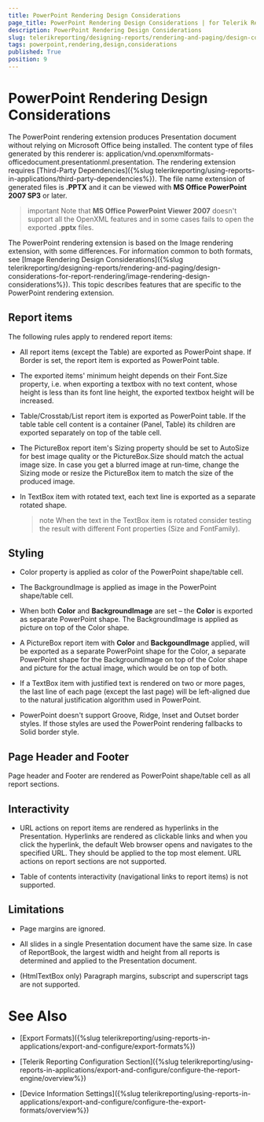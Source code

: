 ```yaml
---
title: PowerPoint Rendering Design Considerations
page_title: PowerPoint Rendering Design Considerations | for Telerik Reporting Documentation
description: PowerPoint Rendering Design Considerations
slug: telerikreporting/designing-reports/rendering-and-paging/design-considerations-for-report-rendering/powerpoint-rendering-design-considerations
tags: powerpoint,rendering,design,considerations
published: True
position: 9
---
```


# PowerPoint Rendering Design Considerations



The PowerPoint rendering extension produces Presentation document without relying on         Microsoft Office being installed. The content type of files generated by this renderer is:         application/vnd.openxmlformats-officedocument.presentationml.presentation. The rendering         extension requires         [Third-Party Dependencies]({%slug telerikreporting/using-reports-in-applications/third-party-dependencies%}).         The file name extension of generated files is __.PPTX__  and it can be viewed with         __MS Office PowerPoint 2007 SP3__  or later.       

>important Note that  __MS Office PowerPoint Viewer 2007__  doesn't support all the OpenXML features and in some cases fails to open the exported  __.pptx__  files.         


The PowerPoint rendering extension is based on the Image rendering extension, with some differences. For information common to both formats, see [Image Rendering Design Considerations]({%slug telerikreporting/designing-reports/rendering-and-paging/design-considerations-for-report-rendering/image-rendering-design-considerations%}).         This topic describes features that are specific to the PowerPoint rendering extension.       

## Report items

The following rules apply to rendered report items:

* All report items (except the Table) are exported as PowerPoint shape. If Border is set, the report item is exported               as PowerPoint table.             

* The exported items' minimum height depends on their Font.Size property, i.e. when exporting a textbox with no text content, whose height is less than its font line height,               the exported textbox height will be increased.             

* Table/Crosstab/List report item is exported as PowerPoint table. If the table table cell content is a container (Panel, Table)               its children are exported separately on top of the table cell.             

* The PictureBox report item's Sizing property should be set to AutoSize for best image quality or the PictureBox.Size should match the               actual image size. In case you get a blurred image at run-time, change the Sizing mode or resize the PictureBox item to match the size of the produced image.             

* In TextBox item with rotated text, each text line is exported as a separate rotated shape.

   >note When the text in the TextBox item is rotated consider testing the result with different Font properties (Size and FontFamily).               

## Styling

* Color property is applied as color of the PowerPoint shape/table cell.

* The BackgroundImage is applied as image in the PowerPoint shape/table cell.

* When both __Color__  and __BackgroundImage__  are set – the __Color__  is exported as separate PowerPoint shape. The BackgroundImage is applied as picture on top of the Color shape.             

* A PictureBox report item with __Color__  and __BackgoundImage__  applied, will be exported as               a separate PowerPoint shape for the Color, a separate PowerPoint shape for the BackgroundImage on top of the Color shape and picture               for the actual image, which would be on top of both.             

* If a TextBox item with justified text is rendered on two or more pages, the last line of each page (except the last page) will be left-aligned due to the               natural justification algorithm used in PowerPoint.             

* PowerPoint doesn't support Groove, Ridge, Inset and Outset border styles. If those styles are used the PowerPoint rendering fallbacks to Solid border style.             

## Page Header and Footer

Page header and Footer are rendered as PowerPoint shape/table cell as all report sections.

## Interactivity

* URL actions on report items are rendered as hyperlinks in the Presentation. Hyperlinks are rendered as clickable               links and when you click the hyperlink, the default Web browser opens and navigates to the specified URL. They should be               applied to the top most element.             URL actions on report sections are not supported.

* Table of contents interactivity (navigational links to report items) is not supported.             

## Limitations

* Page margins are ignored.

* All slides in a single Presentation document have the same size. In case of ReportBook, the largest width and height               from all reports is determined and applied to the Presentation document.             

* (HtmlTextBox only) Paragraph margins, subscript and superscript tags are not supported.

# See Also


 * [Export Formats]({%slug telerikreporting/using-reports-in-applications/export-and-configure/export-formats%})

 * [Telerik Reporting Configuration Section]({%slug telerikreporting/using-reports-in-applications/export-and-configure/configure-the-report-engine/overview%})

 * [Device Information Settings]({%slug telerikreporting/using-reports-in-applications/export-and-configure/configure-the-export-formats/overview%})
